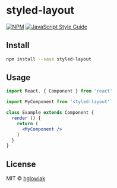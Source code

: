 # styled-layout

> 

[![NPM](https://img.shields.io/npm/v/styled-layout.svg)](https://www.npmjs.com/package/styled-layout) [![JavaScript Style Guide](https://img.shields.io/badge/code_style-standard-brightgreen.svg)](https://standardjs.com)

## Install

```bash
npm install --save styled-layout
```

## Usage

```jsx
import React, { Component } from 'react'

import MyComponent from 'styled-layout'

class Example extends Component {
  render () {
    return (
      <MyComponent />
    )
  }
}
```

## License

MIT © [hglowiak](https://github.com/hglowiak)
